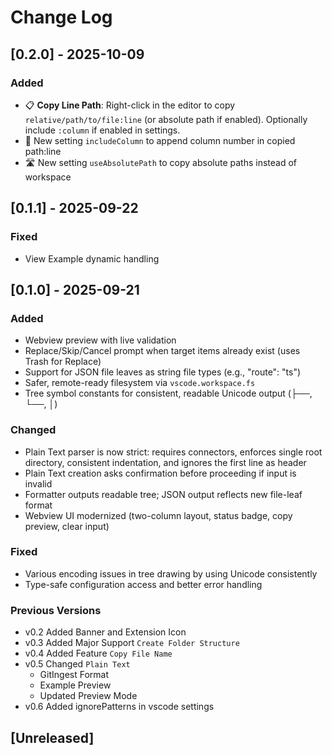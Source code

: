 # Change Log

## [0.2.0] - 2025-10-09

### Added

- 📋 **Copy Line Path**: Right-click in the editor to copy `relative/path/to/file:line` (or absolute path if enabled). Optionally include `:column` if enabled in settings.
- 🧩 New setting `includeColumn` to append column number in copied path:line
- 🛣️ New setting `useAbsolutePath` to copy absolute paths instead of workspace

## [0.1.1] - 2025-09-22

### Fixed

- View Example dynamic handling

## [0.1.0] - 2025-09-21

### Added

- Webview preview with live validation
- Replace/Skip/Cancel prompt when target items already exist (uses Trash for Replace)
- Support for JSON file leaves as string file types (e.g., "route": "ts")
- Safer, remote-ready filesystem via `vscode.workspace.fs`
- Tree symbol constants for consistent, readable Unicode output (├──, └──, │)

### Changed

- Plain Text parser is now strict: requires connectors, enforces single root directory, consistent indentation, and ignores the first line as header
- Plain Text creation asks confirmation before proceeding if input is invalid
- Formatter outputs readable tree; JSON output reflects new file-leaf format
- Webview UI modernized (two-column layout, status badge, copy preview, clear input)

### Fixed

- Various encoding issues in tree drawing by using Unicode consistently
- Type-safe configuration access and better error handling

### Previous Versions

- v0.2 Added Banner and Extension Icon
- v0.3 Added Major Support `Create Folder Structure`
- v0.4 Added Feature `Copy File Name`
- v0.5 Changed `Plain Text`
    - GitIngest Format
    - Example Preview
    - Updated Preview Mode
- v0.6 Added ignorePatterns in vscode settings

## [Unreleased]
